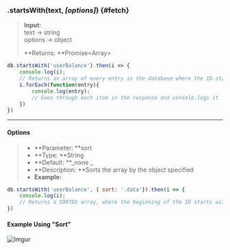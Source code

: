 ### .startsWith\(text, _\[options\]_\) {#fetch}

> **Input**:  
>    text -&gt; string  
>    options -&gt; object
>
> **Returns: **Promise&lt;Array&gt;

```js
db.startsWith('userBalance').then(i => {
    console.log(i); 
    // Returns an array of every entry in the database where the ID starts with userBalance
    i.forEach(function(entry){
        console.log(entry);
        // Goes through each item in the response and console.logs it
    })
})
```

---

#### Options

> * **Parameter: **sort
> * **Type: **String
> * **Default: **_none  _
> * **Description: **Sorts the array by the object specified
> * **Example:**

```js
db.startsWith('userBalance', { sort: '.data'}).then(i => {
    console.log(i); 
    // Returns a SORTED array, where the beginning of the ID starts with 'userBalance'
})
```

#### Example Using "Sort"

![Imgur](https://i.imgur.com/glWkdWI.png)

